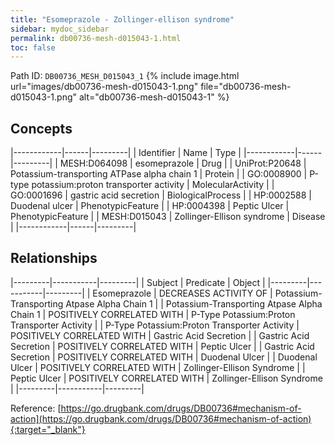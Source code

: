 ```yaml
---
title: "Esomeprazole - Zollinger-ellison syndrome"
sidebar: mydoc_sidebar
permalink: db00736-mesh-d015043-1.html
toc: false 
---
```



Path ID: `DB00736_MESH_D015043_1`
{% include image.html url="images/db00736-mesh-d015043-1.png" file="db00736-mesh-d015043-1.png" alt="db00736-mesh-d015043-1" %}

## Concepts

|------------|------|---------|
| Identifier | Name | Type    |
|------------|------|---------|
| MESH:D064098 | esomeprazole | Drug |
| UniProt:P20648 | Potassium-transporting ATPase alpha chain 1 | Protein |
| GO:0008900 | P-type potassium:proton transporter activity | MolecularActivity |
| GO:0001696 | gastric acid secretion | BiologicalProcess |
| HP:0002588 | Duodenal ulcer | PhenotypicFeature |
| HP:0004398 | Peptic Ulcer | PhenotypicFeature |
| MESH:D015043 | Zollinger-Ellison syndrome | Disease |
|------------|------|---------|

## Relationships

|---------|-----------|---------|
| Subject | Predicate | Object  |
|---------|-----------|---------|
| Esomeprazole | DECREASES ACTIVITY OF | Potassium-Transporting Atpase Alpha Chain 1 |
| Potassium-Transporting Atpase Alpha Chain 1 | POSITIVELY CORRELATED WITH | P-Type Potassium:Proton Transporter Activity |
| P-Type Potassium:Proton Transporter Activity | POSITIVELY CORRELATED WITH | Gastric Acid Secretion |
| Gastric Acid Secretion | POSITIVELY CORRELATED WITH | Peptic Ulcer |
| Gastric Acid Secretion | POSITIVELY CORRELATED WITH | Duodenal Ulcer |
| Duodenal Ulcer | POSITIVELY CORRELATED WITH | Zollinger-Ellison Syndrome |
| Peptic Ulcer | POSITIVELY CORRELATED WITH | Zollinger-Ellison Syndrome |
|---------|-----------|---------|

Reference: [https://go.drugbank.com/drugs/DB00736#mechanism-of-action](https://go.drugbank.com/drugs/DB00736#mechanism-of-action){:target="_blank"}
